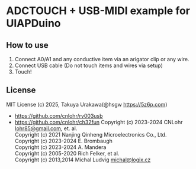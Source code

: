 # ADCTOUCH + USB-MIDI example for UIAPDuino

## How to use

1. Connect A0/A1 and any conductive item via an arigator clip or any wire.
2. Connect USB cable (Do not touch items and wires via setup)
3. Touch!

## License

MIT License
(c) 2025, Takuya Urakawa(@hsgw https://5z6p.com)

- https://github.com/cnlohr/rv003usb
- https://github.com/cnlohr/ch32fun
  Copyright (c) 2023-2024 CNLohr <lohr85@gmail.com>, et. al.  
  Copyright (c) 2021 Nanjing Qinheng Microelectronics Co., Ltd.  
  Copyright (c) 2023-2024 E. Brombaugh  
  Copyright (c) 2023-2024 A. Mandera  
  Copyright (c) 2005-2020 Rich Felker, et al.  
  Copyright (c) 2013,2014 Michal Ludvig <michal@logix.cz>
